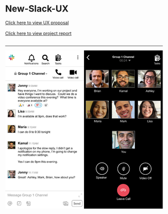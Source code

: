 # New-Slack-UX

[Click here to view UX proposal](https://github.com/makicoding/New-Slack-UX/blob/master/Presentation%20Deck/Slack%20UX%20Proposal%20V5.pdf)
<br></br>
[Click here to view project report](https://github.com/makicoding/New-Slack-UX/blob/master/Project%20Report/Slack%20Project%20Report%20V14.pdf)
<br></br>
***
<kbd>![Screenshot](https://raw.githubusercontent.com/makicoding/New-Slack-UX/master/Screenshot/sRGB_1000px_Slack_Thumbnail3.jpg)</kbd>